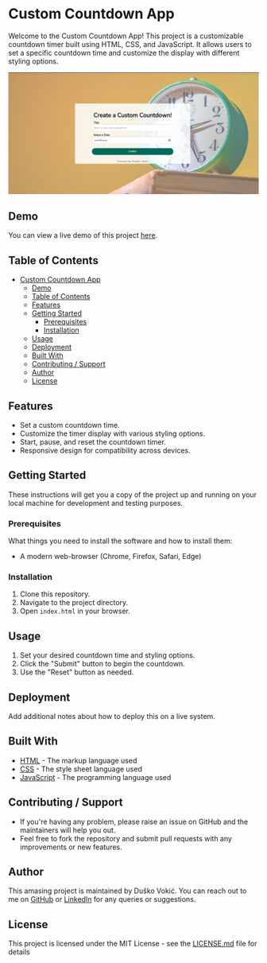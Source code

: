 # Custom Countdown App

Welcome to the Custom Countdown App! This project is a customizable countdown timer built using HTML, CSS, and JavaScript. It allows users to set a specific countdown time and customize the display with different styling options.

![Custom Countdown App Preview](screenshot.png)

## Demo

You can view a live demo of this project [here](https://d-vokic.github.io/Custom-Countdown-Timer/).

## Table of Contents

- [Custom Countdown App](#custom-countdown-app)
  - [Demo](#demo)
  - [Table of Contents](#table-of-contents)
  - [Features](#features)
  - [Getting Started](#getting-started)
    - [Prerequisites](#prerequisites)
    - [Installation](#installation)
  - [Usage](#usage)
  - [Deployment](#deployment)
  - [Built With](#built-with)
  - [Contributing / Support](#contributing--support)
  - [Author](#author)
  - [License](#license)
  
## Features

- Set a custom countdown time.
- Customize the timer display with various styling options.
- Start, pause, and reset the countdown timer.
- Responsive design for compatibility across devices.

## Getting Started

These instructions will get you a copy of the project up and running on your local machine for development and testing purposes.

### Prerequisites

What things you need to install the software and how to install them:

- A modern web-browser (Chrome, Firefox, Safari, Edge)

### Installation

1. Clone this repository.
2. Navigate to the project directory.
3. Open `index.html` in your browser.

## Usage

1. Set your desired countdown time and styling options.
2. Click the "Submit" button to begin the countdown.
3. Use the "Reset" button as needed.

## Deployment

Add additional notes about how to deploy this on a live system.

## Built With

- [HTML](https://developer.mozilla.org/en-US/docs/Web/HTML) - The markup language used
- [CSS](https://developer.mozilla.org/en-US/docs/Web/CSS) - The style sheet language used
- [JavaScript](https://developer.mozilla.org/en-US/docs/Web/JavaScript) - The programming language used

## Contributing / Support

- If you're having any problem, please raise an issue on GitHub and the maintainers will help you out.
- Feel free to fork the repository and submit pull requests with any improvements or new features.


## Author

This amasing project is maintained by Duško Vokić. You can reach out to me on [GitHub](https://github.com/D-vokic?tab=repositories) or [LinkedIn](https://www.linkedin.com/in/du%C5%A1ko-voki%C4%87-0337a2106) for any queries or suggestions.


## License

This project is licensed under the MIT License - see the [LICENSE.md](LICENSE.md) file for details

